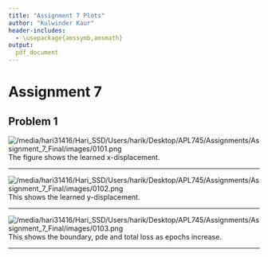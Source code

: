```yaml
---
title: "Assignment 7 Plots"
author: "Kulwinder Kaur"
header-includes:
  - \usepackage{amssymb,amsmath}
output: 
  pdf_document
---
```


# Assignment 7

## Problem 1

![/media/hari31416/Hari_SSD/Users/harik/Desktop/APL745/Assignments/Assignment_7_Final/images/0101.png](/media/hari31416/Hari_SSD/Users/harik/Desktop/APL745/Assignments/Assignment_7_Final/images/0101.png)
The figure shows the learned x-displacement.

---

![/media/hari31416/Hari_SSD/Users/harik/Desktop/APL745/Assignments/Assignment_7_Final/images/0102.png](/media/hari31416/Hari_SSD/Users/harik/Desktop/APL745/Assignments/Assignment_7_Final/images/0102.png)
This shows the learned y-displacement.

---

![/media/hari31416/Hari_SSD/Users/harik/Desktop/APL745/Assignments/Assignment_7_Final/images/0103.png](/media/hari31416/Hari_SSD/Users/harik/Desktop/APL745/Assignments/Assignment_7_Final/images/0103.png)
This shows the boundary, pde and total loss as epochs increase.

---
